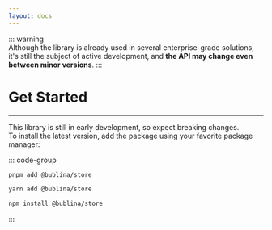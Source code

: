 ```yaml
---
layout: docs
---
```


::: warning  
Although the library is already used in several enterprise-grade solutions, it's still the subject of active development, and **the API may change even between minor versions**.
:::

# Get Started

---

This library is still in early development, so expect breaking changes.  
To install the latest version, add the package using your favorite package manager:

::: code-group
```sh [pnpm]
pnpm add @bublina/store
```

```sh [yarn]
yarn add @bublina/store
```

```sh [npm]
npm install @bublina/store
```
:::

